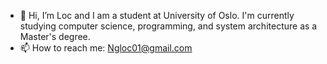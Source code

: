 - 👋 Hi, I’m Loc and I am a student at University of Oslo. I'm currently studying computer science, programming, and system architecture as a Master's degree.
- 📫 How to reach me: Ngloc01@gmail.com


